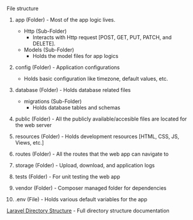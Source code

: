 File structure

1. app (Folder) - Most of the app logic lives.
    - Http (Sub-Folder)
        - Interacts with Http request [POST, GET, PUT, PATCH, and DELETE].
    - Models (Sub-Folder)
        - Holds the model files for app logics

2. config (Folder) - Application configurations
    - Holds basic configuration like timezone, default values, etc.

3. database (Folder) - Holds database related files
    - migrations (Sub-Folder)
        - Holds database tables and schemas 

4. public (Folder) - All the publicly available/accesible files are located for the web server

5. resources (Folder) - Holds development resources [HTML, CSS, JS, Views, etc.] 

6. routes (Folder) - All the routes that the web app can navigate to

7. storage (Folder) - Upload, download, and application logs

8. tests (Folder) - For unit testing the web app

9. vendor (Folder) - Composer managed folder for dependencies

10. .env (File) - Holds various default variables for the app

[Laravel Directory Structure](https://laravel.com/docs/10.x/structure) - Full directory structure documentation